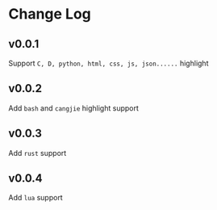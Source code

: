 # Change Log

## v0.0.1
Support `C, D, python, html, css, js, json......` highlight

## v0.0.2
Add `bash` and `cangjie` highlight support

## v0.0.3
Add `rust` support

## v0.0.4
Add `lua` support